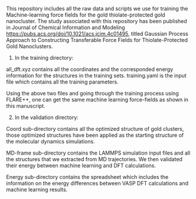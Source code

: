 This repository includes all the raw data and scripts we use for training the Machine-learning force fields for the gold thiolate-protected gold nanocluster.
The study associated with this repository has been published in Journal of Chemical Information and Modeling https://pubs.acs.org/doi/10.1021/acs.jcim.4c01495, titled Gaussian Process Approach to Constructing Transferable Force Fields for Thiolate-Protected Gold Nanoclusters.

1. In the training directory:

all_dft.xyz contains all the coordinates and the corresponded energy information for the structures in the training sets. training.yaml is the input file which contains all the training parameters.

Using the above two files and going through the training process using FLARE++, one can get the same machine learning force-fields as shown in this manuscript.

2. In the validation directory:

Coord sub-directory contains all the optimized structure of gold clusters, those optimized structures have been applied as the starting structure of the molecular dynamics simulations.

MD-frame sub-directory contains the LAMMPS simulation input files and all the structures that we extracted from MD trajectories. We then validated their energy between machine learning and DFT calculations.

Energy sub-directory contains the spreadsheet which includes the information on the energy differences between VASP DFT calculations and machine learning results.





